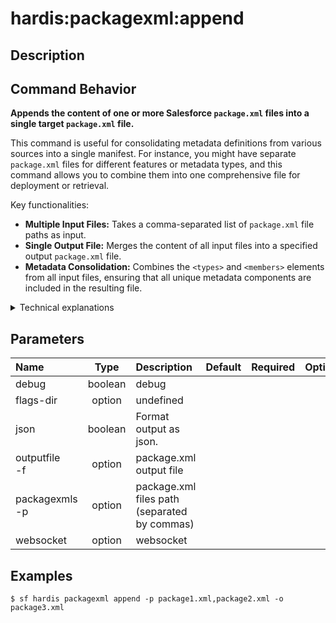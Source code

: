 <!-- This file has been generated with command 'sf hardis:doc:plugin:generate'. Please do not update it manually or it may be overwritten -->
# hardis:packagexml:append

## Description


## Command Behavior

**Appends the content of one or more Salesforce `package.xml` files into a single target `package.xml` file.**

This command is useful for consolidating metadata definitions from various sources into a single manifest. For instance, you might have separate `package.xml` files for different features or metadata types, and this command allows you to combine them into one comprehensive file for deployment or retrieval.

Key functionalities:

- **Multiple Input Files:** Takes a comma-separated list of `package.xml` file paths as input.
- **Single Output File:** Merges the content of all input files into a specified output `package.xml` file.
- **Metadata Consolidation:** Combines the `<types>` and `<members>` elements from all input files, ensuring that all unique metadata components are included in the resulting file.

<details markdown="1">
<summary>Technical explanations</summary>

The command's technical implementation involves:

- **File Parsing:** It reads and parses the XML content of each input `package.xml` file.
- **Content Merging:** It iterates through the parsed XML structures, merging the `types` and `members` arrays. If a metadata type exists in multiple input files, its members are combined (duplicates are typically handled by the underlying XML utility).
- **XML Building:** After consolidating the metadata, it rebuilds the XML structure for the output `package.xml` file.
- **File Writing:** The newly constructed XML content is then written to the specified output file.
- **`appendPackageXmlFilesContent` Utility:** The core logic for this operation is encapsulated within the `appendPackageXmlFilesContent` utility function, which handles the parsing, merging, and writing of the `package.xml` files.
</details>


## Parameters

|Name|Type|Description|Default|Required|Options|
|:---|:--:|:----------|:-----:|:------:|:-----:|
|debug|boolean|debug||||
|flags-dir|option|undefined||||
|json|boolean|Format output as json.||||
|outputfile<br/>-f|option|package.xml output file||||
|packagexmls<br/>-p|option|package.xml files path (separated by commas)||||
|websocket|option|websocket||||

## Examples

```shell
$ sf hardis packagexml append -p package1.xml,package2.xml -o package3.xml
```



